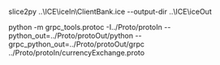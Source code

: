 slice2py ..\ICE\iceIn\ClientBank.ice --output-dir ..\ICE\iceOut

python -m grpc_tools.protoc -I../Proto/protoIn --python_out=../Proto/protoOut/python --grpc_python_out=../Proto/protoOut/grpc ../Proto/protoIn/currencyExchange.proto